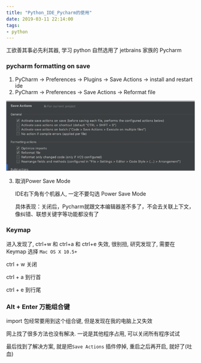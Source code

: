 ```yaml
---
title: "Python_IDE_Pycharm的使用"
date: 2019-03-11 22:14:00
tags:
- python
---
```




工欲善其事必先利其器, 学习 python 自然选用了 jetbrains 家族的 Pycharm



### pycharm formatting on save

1. PyCharm -> Preferences -> Plugins -> Save Actions -> install and restart ide
2. PyCharm -> Preferences -> Save Actions -> Reformat file

![1](Python_IDE_Pycharm使用/1.png)

<!-- more -->

3. 取消Power Save Mode

   IDE右下角有个机器人, 一定不要勾选 Power Save Mode

   具体表现：关闭后，Pycharm就跟文本编辑器差不多了，不会去关联上下文，像纠错、联想关键字等功能都没有了



### Keymap

进入发现了, ctrl+w 和 ctrl+a 和 ctrl+e 失效, 很别扭, 研究发现了, 需要在 Keymap 选择  `Mac OS X 10.5+`

ctrl + w 关闭

ctrl + a 到行首

ctrl + e 到行尾



### Alt + Enter 万能组合键

import 包经常要用到这个组合键, 但是发现在我的电脑上又失效

网上找了很多方法也没有解决. 一说是其他程序占用, 可以关闭所有程序试试

最后找到了解决方案, 就是把`Save Actions`  插件停掉, 重启之后再开启, 就好了(吐血)

